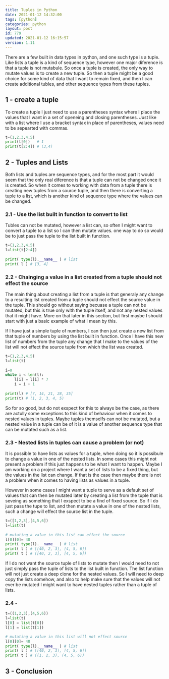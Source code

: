 ```yaml
---
title: Tuples in Python
date: 2021-01-12 14:32:00
tags: [python]
categories: python
layout: post
id: 779
updated: 2021-01-12 16:15:57
version: 1.11
---
```


There are a few built in data types in python, and one such type is a tuple. Like lists a tuple is a kind of sequence type, however one major diference is that a tuple is not mutabule. So once a tuple is created, the only way to mutate values is to create a new tuple. So then a tuple might be a good choice for some kind of data that I want to remain fixed, and then I can create additional tubles, and other sequence types from these tuples.

<!-- more -->

## 1 - create a tuple

To create a tuple I just need to use a parentheses syntax where I place the values that I want in a set of openeing and closing parentheses. Just like with a list where I use a bracket syntax in place of parentheses, values need to be sepearted with commas.

```python
t=(1,2,3,4,5)
print(t[0])   # 1
print(t[2:4]) # (3,4)
```

## 2 - Tuples and Lists

Both lists and tuples are sequence types, and for the most part it would seem that the only real diference is that a tuple can not be changed once it is created. So when it comes to working with data from a tuple there is creating new tuples from a source tuple, and then there is converting a tuple to a list, which is another kind of sequence type where the values can be changed.

### 2.1 - Use the list built in function to convert to list

Tubles can not be mutated, however a list can, so often I might want to convert a tuple to a list so I can then mutate values. one way to do so would be to just pass the tuple to the list built in function.

```python
t=(1,2,3,4,5)
l=list(t[2:4])
 
print( type(l).__name__ ) # list
print( l ) # [3, 4]
```

### 2.2 - Chainging a value in a list created from a tuple should not effect the source

The main thing about creating a list from a tuple is that generaly any change to a resulting list created from a tuple should not effect the source value in the tuple. This should go without saying becuase a tuple can not be mutated, but this is true only with the tuple itself, and not any nested values that it might have. More on that later in this section, but first maybe I should start with just a basic example of what I mean by this.

If I have just a simple tuple of numbers, I can then just create a new list from that tuple of numbers by using the list built in function. Once I have this new list of numbers from the tuple any change that I make to the values of the list will not effect the source tuple from which the list was created.

```python
t=(1,2,3,4,5)
l=list(t)
 
i=0
while i < len(l):
    l[i] = l[i] * 7
    i = i + 1
 
print(l) # [7, 14, 21, 28, 35]
print(t) # (1, 2, 3, 4, 5)
```

So for so good, but do not exspect for this to always be the case, as there are actully some exceptions to this kind of behaviour when it comes to nested values in tuples. Maybe tuples themselfs can not be mutated, but a nested value in a tuple can be of it is a value of another sequence type that can be mutated such as a list.

### 2.3 - Nested lists in tuples can cause a problem (or not)

It is possible to have lists as values for a tuple, when doing so it is possibule to change a value in one of the nested lists. In some cases this might not present a problem if this just happens to be what I want to happen. Maybe I am working on a project where I want a set of lists to be a fixed thing, but the values in the list can change. If that is the case then maybe there is not a problem when it comes to having lists as values in a tuple.

However in some cases I might want a tuple to serve as a default set of values that can then be mutated later by creating a list from the tuple that is seveing as something that I exspect to be a find of fixed source. So if I do just pass the tupe to list, and then mutate a value in one of the nested lists, such a change will effect the source list in the tuple.

```python
t=([1,2,3],[4,5,6])
l=list(t)
 
# mutating a value in this list can effect the source
l[0][0]= 40
print( type(l).__name__ ) # list
print( l ) # [[40, 2, 3], [4, 5, 6]]
print( t ) # ([40, 2, 3], [4, 5, 6])
```

If I do not want the source tuple of lists to mutate then I would need to not just simply pass the tuple of lists to the list built in function. The list function will not just create a deep clone for the nested values. So I will need to deep copy the lists somehow, and also to help make sure that the values will not ever be mutated I might want to have nested tuples rather than a tuple of lists.

### 2.4 - 

```python
t=((1,2,3),(4,5,6))
l=list(t)
l[0] = list(t[0])
l[1] = list(t[1])

# mutating a value in this list will not effect source
l[0][0]= 40
print( type(l).__name__ ) # list
print( l ) # [[40, 2, 3], [4, 5, 6]]
print( t ) # ((1, 2, 3), (4, 5, 6))
```

## 3 - Conclusion


